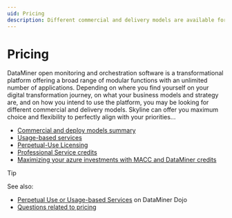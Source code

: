 ```yaml
---
uid: Pricing
description: Different commercial and delivery models are available for DataMiner. Skyline can offer you maximum flexibility to align with your priorities.
---
```


# Pricing

DataMiner open monitoring and orchestration software is a transformational platform offering a broad range of modular functions with an unlimited number of applications. Depending on where you find yourself on your digital transformation journey, on what your business models and strategy are, and on how you intend to use the platform, you may be looking for different commercial and delivery models. Skyline can offer you maximum choice and flexibility to perfectly align with your priorities...

- [Commercial and deploy models summary](xref:Pricing_Commercial_Models)
- [Usage-based services](xref:Pricing_Usage_based_service)
- [Perpetual-Use Licensing](xref:Pricing_Perpetual_Use_Licensing)
- [Professional Service credits](xref:Professional_service_credits)
- [Maximizing your azure investments with MACC and DataMiner credits](xref:MACC_and_DataMiner_credits)

> [!TIP]
> See also:
>
> - [Perpetual Use or Usage-based Services](https://community.dataminer.services/perpetual-use-or-usage-based-services/) on DataMiner Dojo
> - [Questions related to pricing](xref:FAQs_Pricing)
